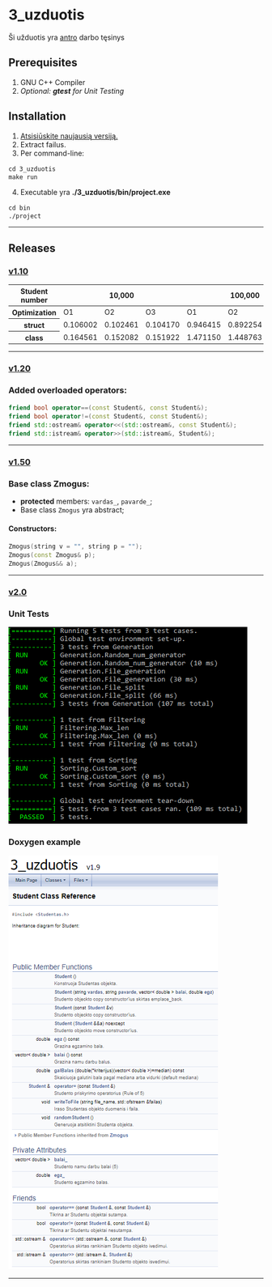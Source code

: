 # 3_uzduotis
Ši užduotis yra [antro](https://github.com/Effanuel/Duomenu-apdorojimas) darbo tęsinys

## Prerequisites
1. GNU C++ Compiler
2. *Optional: **gtest** for Unit Testing*

## Installation
1. [Atsisiūskite naujausią versiją.](https://github.com/Effanuel/3_uzduotis/archive/v2.01.zip)
2. Extract failus.
3. Per command-line:

```
cd 3_uzduotis
make run
```
4. Executable yra **./3_uzduotis/bin/project.exe**
```
cd bin
./project
```

---

## Releases
### [v1.10](https://github.com/Effanuel/3_uzduotis/releases/tag/v1.11)

<table>
    <thead>
        <tr>
            <th>Student number</th>
            <th colspan=3>10,000</th>
            <th colspan=3>100,000</th>
        </tr>
    </thead>
    <tbody>
        <tr>
            <th>Optimization</th>
            <td>O1</td>
            <td>O2</td>
            <td>O3</td>
            <td>O1</td>
            <td>O2</td>
            <td>O3</td>
        </tr>
        <tr>
            <th>struct</th>
            <td>0.106002</td>
            <td>0.102461</td>
            <td>0.104170</td>
            <td>0.946415</td>
            <td>0.892254</td>
            <td>0.864305</td>
        </tr>
        <tr>
            <th>class</th>
            <td>0.164561</td>
            <td>0.152082</td>
            <td>0.151922</td>
            <td>1.471150</td>
            <td>1.448763</td>
            <td>1.410840</td>
        </tr>
    </tbody>
</table>

---

### [v1.20](https://github.com/Effanuel/3_uzduotis/releases/tag/v1.20)

### Added overloaded operators:
```C++
friend bool operator==(const Student&, const Student&);
friend bool operator!=(const Student&, const Student&);
friend std::ostream& operator<<(std::ostream&, const Student&);
friend std::istream& operator>>(std::istream&, Student&);
```
---
### [v1.50](https://github.com/Effanuel/3_uzduotis/releases/tag/v1.52)
### Base class Zmogus:
* **protected** members: ```vardas_```, ```pavarde_```;
* Base class ```Zmogus``` yra abstract;


#### Constructors:
```c++
Zmogus(string v = "", string p = "");
Zmogus(const Zmogus& p);
Zmogus(Zmogus&& a);
```


---

### [v2.0](https://github.com/Effanuel/3_uzduotis/releases/tag/v2.0)

### Unit Tests
![Unit Test](https://github.com/Effanuel/3_uzduotis/blob/master/Unit%20Tests.png)

### Doxygen example
![Doxygen example](https://github.com/Effanuel/3_uzduotis/blob/master/doxygen_example.png)

---
